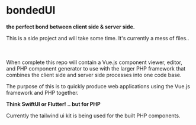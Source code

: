 # bondedUI

<b>the perfect bond between client side & server side.</b>

This is a side project and will take some time. It's currently a mess of files..

<br><br>When complete this repo will contain a Vue.js component viewer, editor, and PHP component generator to use with the larger PHP framework that combines the client side and server side processes into one code base.

The purpose of this is to quickly produce web applications using the Vue.js framework and PHP together.

<b>Think SwiftUI or Flutter! .. but for PHP </b>

Currently the tailwind ui kit is being used for the built PHP components.
